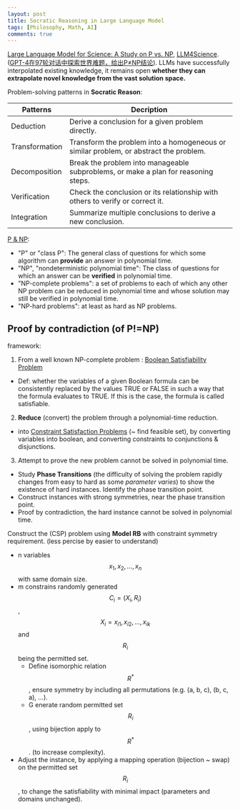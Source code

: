 ```yaml
---
layout: post
title: Socratic Reasoning in Large Language Model
tags: [Philosophy, Math, AI]
comments: true
---
```


[Large Language Model for Science: A Study on P vs. NP](https://arxiv.org/pdf/2309.05689.pdf), [LLM4Science](https://github.com/microsoft/LMOps/tree/main/LLM4Science). ([GPT-4在97轮对话中探索世界难题，给出P≠NP结论](https://mp.weixin.qq.com/s/BTePI71LOq7kwjMwzdtypw)).
LLMs have successfully interpolated existing knowledge, it remains open **whether they can extrapolate novel knowledge from the vast solution space.**

Problem-solving patterns in **Socratic Reason**:

| Patterns | Decription |
|----------|------------|
| Deduction | Derive a conclusion for a given problem directly.|
| Transformation | Transform the problem into a homogeneous or similar problem, or abstract the problem. |
| Decomposition | Break the problem into manageable subproblems, or make a plan for reasoning steps. |
| Verification | Check the conclusion or its relationship with others to verify or correct it. |
| Integration | Summarize multiple conclusions to derive a new conclusion. |

[P & NP](https://en.wikipedia.org/wiki/P_versus_NP_problem):

* "P" or "class P": The general class of questions for which some algorithm can **provide** an answer in polynomial time.
* "NP", "nondeterministic polynomial time": The class of questions for which an answer can be **verified** in polynomial time.
* "NP-complete problems": a set of problems to each of which any other NP problem can be reduced in polynomial time and whose solution may still be verified in polynomial time.
* "NP-hard problems": at least as hard as NP problems.



## Proof by contradiction (of P!=NP)

framework:

1. From a well known NP-complete problem : [Boolean Satisfiability Problem](https://en.wikipedia.org/wiki/Boolean_satisfiability_problem)
  * Def: whether the variables of a given Boolean formula can be consistently replaced by the values TRUE or FALSE in such a way that the formula evaluates to TRUE. If this is the case, the formula is called satisfiable.
2. **Reduce** (convert) the problem through a polynomial-time reduction.
  * into [Constraint Satisfaction Problems](https://en.wikipedia.org/wiki/Constraint_satisfaction_problem) (~ find feasible set), by converting variables into boolean, and converting constraints to conjunctions & disjunctions.
3. Attempt to prove the new problem cannot be solved in polynomial time.
  * Study **Phase Transitions** (the difficulty of solving the problem rapidly changes from easy to hard as some *parameter varies*) to show the existence of hard instances. Identify the phase transition point.
  * Construct instances with strong symmetries, near the phase transition point.
  * Proof by contradiction, the hard instance cannot be solved in polynomial time.

Construct the (CSP) problem using **Model RB** with constraint symmetry requirement. (<n>less percise by easier to understand</n>)

* n variables $${x_{1}, x_{2}, ..., x_{n}}$$ with same domain size.
* m constrains randomly generated $$C_{i} = (X_{i}, R_{i})$$, $$X_{i} = {x_{i1}, x_{i2}, ..., x_{ik}}$$ and $$R_{i}$$ being the permitted set.
  * Define isomorphic relation $$R^{*}$$, ensure symmetry by including all permutations (e.g. (a, b, c), (b, c, a), ...).
  * G enerate random permitted set $$R_{i}$$, using bijection apply to $$R^{*}$$. (to increase complexity).
* Adjust the instance, by applying a mapping operation (bijection ~ swap) on the permitted set $$R_{i}$$, to change the satisfiability with minimal impact (parameters and domains unchanged).
